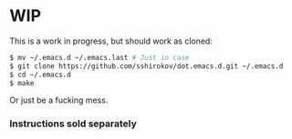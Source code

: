 # WIP

This is a work in progress, but should work as cloned:

```bash
$ mv ~/.emacs.d ~/.emacs.last # Just in case
$ git clone https://github.com/sshirokov/dot.emacs.d.git ~/.emacs.d
$ cd ~/.emacs.d
$ make
```

Or just be a fucking mess.

### Instructions sold separately
